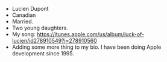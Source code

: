 
* Lucien Dupont
* Canadian
* Married. 
* Two young daughters.
* My song: https://itunes.apple.com/us/album/luck-of-lucien/id278910549?i=278910560
* Adding some more thing to my bio. I have been doing Apple development since 1995. 
